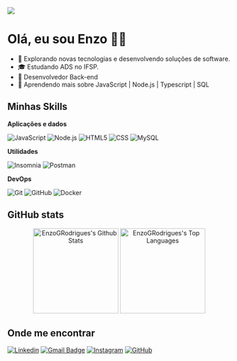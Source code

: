 ![](https://komarev.com/ghpvc/?username=iuricode&color=006bed)

# Olá, eu sou Enzo 👋🏻

- 🚀 Explorando novas tecnologias e desenvolvendo soluções de software.
- 🎓 Estudando ADS no IFSP.
- 💼 Desenvolvedor Back-end
- 🌱 Aprendendo mais sobre JavaScript | Node.js | Typescript | SQL

## Minhas Skills

**Aplicações e dados**

![JavaScript](https://img.shields.io/badge/-JavaScript-333333?style=flat&logo=javascript)
![Node.js](https://img.shields.io/badge/-Node.js-333333?style=flat&logo=node.js)
![HTML5](https://img.shields.io/badge/-HTML5-333333?style=flat&logo=HTML5)
![CSS](https://img.shields.io/badge/-CSS3-333333?style=flat&logo=CSS3&logoColor=1572B6)
![MySQL](https://img.shields.io/badge/-MySQL-333333?style=flat&logo=mysql)

**Utilidades**

![Insomnia](https://img.shields.io/badge/-Insomnia-333333?style=flat&logo=insomnia)
![Postman](https://img.shields.io/badge/-Postman-333333?style=flat&logo=postman)

**DevOps**

![Git](https://img.shields.io/badge/-Git-333333?style=flat&logo=git)
![GitHub](https://img.shields.io/badge/-GitHub-333333?style=flat&logo=github)
![Docker](https://img.shields.io/badge/-Docker-333333?style=flat&logo=docker)


## GitHub stats

<p align="center">
  <a href="https://github.com/EnzoGRodrigues"><img alt="EnzoGRodrigues's Github Stats" src="https://github-readme-stats.vercel.app/api?username=enzogrodrigues&show_icons=true&include_all_commits=true&count_private=true&theme=react&hide_border=true&bg_color=1F222E&title_color=F85D7F&rank_icon=github&icon_color=F8D866" height="192px"/></a>
  <a href="https://github.com/EnzoGRodrigues"><img alt="EnzoGRodrigues's Top Languages" src="https://github-readme-stats.vercel.app/api/top-langs/?username=enzogrodrigues&layout=compact&theme=react&hide_border=true&bg_color=1F222E&title_color=F85D7F&icon_color=F8D866&hide=HTML,Jupyter%20Notebook" height="192px"/></a>


## Onde me encontrar

[![Linkedin](https://img.shields.io/badge/-LinkedIn-blue?style=flat-square&logo=Linkedin&logoColor=white&link=https://www.linkedin.com/in/enzo-rodrigues/)](https://www.linkedin.com/in/enzo-rodrigues/)
[![Gmail Badge](https://img.shields.io/badge/-Gmail-FF0000?style=flat-square&logo=Gmail&logoColor=white&link=mailto:enzorodrigues272@gmail.com)](mailto:enzorodrigues272@gmail.com)
[![Instagram](https://img.shields.io/badge/-Instagram-%23E4405F?style=flat-square&logo=instagram&logoColor=white)](https://www.instagram.com/_enzooyy_/)
[![GitHub](https://img.shields.io/github/followers/EnzoGRodrigues?label=follow&style=social)](https://github.com/EnzoGRodrigues)
